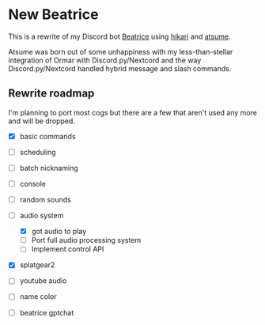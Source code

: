 # New Beatrice

This is a rewrite of my Discord bot [Beatrice](https://github.com/pmdevita/Beatrice) using 
[hikari](https://github.com/hikari-py/hikari) and [atsume](https://github.com/pmdevita/hikari-atsume).

Atsume was born out of some unhappiness with my less-than-stellar integration of Ormar with Discord.py/Nextcord and
the way Discord.py/Nextcord handled hybrid message and slash commands. 

## Rewrite roadmap

I'm planning to port most cogs but there are a few that aren't used any more and will be dropped.

- [x] basic commands
- [ ] scheduling
- [ ] batch nicknaming
- [ ] console
- [ ] random sounds
- [ ] audio system
  - [x] got audio to play
  - [ ] Port full audio processing system
  - [ ] Implement control API
- [x] splatgear2
- [ ] youtube audio
- [ ] name color
- [ ] beatrice gptchat


